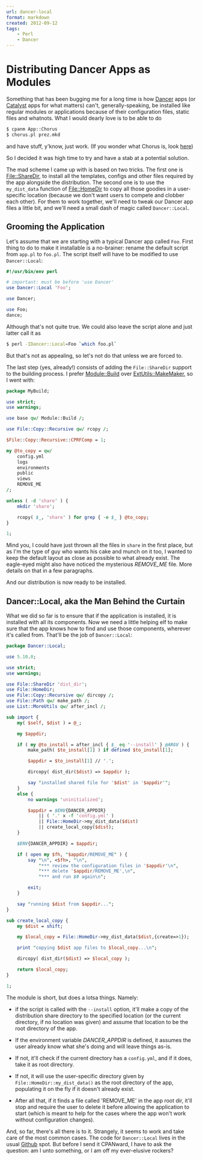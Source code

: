 ```yaml
---
url: dancer-local
format: markdown
created: 2012-09-12
tags:
    - Perl
    - Dancer
---
```


# Distributing Dancer Apps as Modules

Something that has been bugging me for a long time is how [Dancer](cpan) 
apps (or [Catalyst](http://search.cpan.org/~jjnapiork/Catalyst-Runtime-5.90016/) apps for what matters) can't, generally-speaking, be installed like regular
modules or applications because of their configuration files, static files and
whatnots. What I would dearly love is to be able to do

```bash
$ cpanm App::Chorus
$ chorus.pl prez.mkd
```

and have stuff, y'know, just work. (If you wonder what Chorus is, look [here](http://babyl.dyndns.org/techblog/entry/chorus))

So I decided it was high time to try and have a stab at a potential solution.

The mad scheme I came up with is based on two tricks. The first one is
[File::ShareDir](cpan), to install all the templates, configs and other
files required by the app alongside the distribution. The second one is 
to use the `my_dist_data` function of [File::HomeDir](cpan) to copy
all those goodies in a user-specific location (because we don't want users to
compete and clobber each other). For them to work together, we'll need to
tweak our Dancer app files a little bit, and
we'll need a small dash of magic called `Dancer::Local`.

## Grooming the Application

Let's assume that we are starting with a typical Dancer app called `Foo`.
First thing to do to make it installable is a no-brainer: rename the default
script from `app.pl` to `foo.pl`. The script itself will have to be modified
to use `Dancer::Local`:

```perl
#!/usr/bin/env perl

# important: must be before 'use Dancer'
use Dancer::Local 'Foo';

use Dancer;

use Foo;
dance;
```

Although that's not quite true. We could also leave the script alone and just
latter call it as

```bash
$ perl -IDancer::Local=Foo `which foo.pl`
```

But that's not as appealing, so let's not do that unless we are forced to.

The last step (yes, already!) consists of adding the
`File::ShareDir` support to the building process. I prefer
[Module::Build](cpan) over [ExtUtils::MakeMaker](cpan), so I went
with:

```perl
package MyBuild;

use strict; 
use warnings;

use base qw/ Module::Build /;

use File::Copy::Recursive qw/ rcopy /;

$File::Copy::Recursive::CPRFComp = 1;

my @to_copy = qw/
    config.yml
    logs
    environments
    public
    views
    REMOVE_ME
/;

unless ( -d 'share' ) {
    mkdir 'share';

    rcopy( $_, 'share' ) for grep { -e $_ } @to_copy;
}

1;
```

Mind you, I could have just thrown all the files in `share` in the first
place, but as I'm the type of guy who wants his cake and munch on it too, I
wanted to keep the default layout as close as possible to what
already exist. The eagle-eyed might also have noticed the mysterious
*REMOVE_ME* file. More details on that in a few paragraphs.

And our distribution is now ready to be installed. 

## Dancer::Local, aka the Man Behind the Curtain

What we did so far is to ensure that if the application is installed, it is
installed with all its components. Now we need a little helping elf to make
sure that the app knows how to find and use those components, wherever it's
called from. That'll be the job of `Dancer::Local`:

```perl
package Dancer::Local;

use 5.10.0;

use strict;
use warnings;

use File::ShareDir 'dist_dir';
use File::HomeDir;
use File::Copy::Recursive qw/ dircopy /;
use File::Path qw/ make_path /;
use List::MoreUtils qw/ after_incl /;

sub import {
    my( $self, $dist ) = @_;

    my $appdir;

    if ( my @to_install = after_incl { $_ eq '--install' } @ARGV ) {
        make_path( $to_install[1] ) if defined $to_install[1];

        $appdir = $to_install[1] // '.';

        dircopy( dist_dir($dist) => $appdir );

        say "installed shared file for '$dist' in '$appdir'";
    }
    else {
        no warnings 'uninitialized';

        $appdir = $ENV{DANCER_APPDIR} 
            || ( '.' x -f 'config.yml' )
            || File::HomeDir->my_dist_data($dist) 
            || create_local_copy($dist);
    }

    $ENV{DANCER_APPDIR} = $appdir;

    if ( open my $fh, "$appdir/REMOVE_ME" ) {
        say "\n", <$fh>, "\n", 
            "*** review the configuration files in '$appdir'\n",
            "*** delete '$appdir/REMOVE_ME',\n",
            "*** and run $0 again\n";

        exit;
    }

    say "running $dist from $appdir...";
}

sub create_local_copy {
    my $dist = shift;

    my $local_copy = File::HomeDir->my_dist_data($dist,{create=>1});

    print "copying $dist app files to $local_copy...\n";

    dircopy( dist_dir($dist) => $local_copy );

    return $local_copy;
}

1;
```


The module is short, but does a lotsa things. Namely:

* if the script is called with the `--install` option, it'll make a copy of
the distribution share directory to the specified location (or the current
directory, if no location was given) and assume that location to be the root
directory of the app.

* If the environment variable *DANCER_APPDIR* is defined, it assumes the user
already know what she's doing and will leave things as-is.

* If not, it'll check if the current directory has a `config.yml`, and if it
does, take it as root directory.

* If not, it will use the user-specific directory given by
`File::HomeDir::my_dist_data()` as the root directory of the app, populating
it on the fly if it doesn't already exist.

* After all that, if it finds a file called 'REMOVE_ME' in the app root dir,
it'll stop and require the user to delete it before allowing the application
to start (which is meant to help for the cases where the app won't work without configuration
changes).

And, so far, there's all there is to it. Strangely, it seems to work and take
care of the most common cases. The code for 
`Dancer::Local` 
lives in the usual [Github](https://github.com/yanick/Dancer-Local) spot. But
before I send it CPANward, I have to ask the question:
am I unto something, or I am off my ever-elusive rockers?
